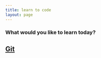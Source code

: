 ```yaml
---
title: learn to code
layout: page
---
```


### What would you like to learn today?

## [Git](./version-control/git)
